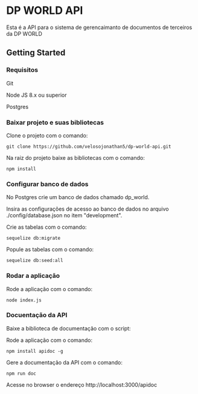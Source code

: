 # DP WORLD API

Esta é a API para o sistema de gerencaimanto de documentos de terceiros da DP WORLD

## Getting Started

### Requisitos

Git

Node JS 8.x ou superior

Postgres

### Baixar projeto e suas bibliotecas

Clone o projeto com o comando:

```
git clone https://github.com/velosojonathan5/dp-world-api.git
```

Na raiz do projeto baixe as bibliotecas com o comando:
```
npm install
```
### Configurar banco de dados

No Postgres crie um banco de dados chamado dp_world.

Insira as configurações de acesso ao banco de dados no arquivo ./config/database.json no item "development".

Crie as tabelas com o comando:
```
sequelize db:migrate
```
Popule as tabelas com o comando:
```
sequelize db:seed:all
```

### Rodar a aplicação

Rode a aplicação com o comando:
```
node index.js
```

### Docuentação da API

Baixe a biblioteca de documentação com o script:

Rode a aplicação com o comando:
```
npm install apidoc -g
```

Gere a documentação da API com o comando:
```
npm run doc
```

Acesse no browser o endereço http://localhost:3000/apidoc